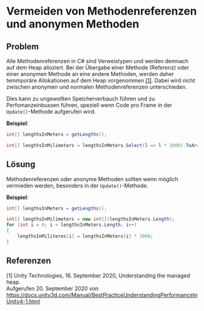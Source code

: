 # Vermeiden von Methodenreferenzen und anonymen Methoden

## Problem

Alle Methodenreferenzen in C# sind Verweistypen und werden demnach auf dem Heap alloziert. 
Bei der Übergabe einer Methode (Referenz) oder einer anonymen Methode an eine andere Methoden, werden daher temmporäre Allokationen auf dem Heap vorgenommen [[1]](#1).
Dabei wird nicht zwischen anonymen und normalen Methodenreferenzen unterschieden.

Dies kann zu ungewollten Speicherverbauch führen und zu Perfomanzeinbussen führen, speziell wenn Code pro Frame in der `Update()`-Methode aufgerufen wird.

**Beispiel**:
```csharp
int[] lengthsInMeters = getLengths();

int[] lengthsInMilimeters = lengthsInMeters.Select(l => l * 1000).ToArray();
```

## Lösung

Methodenreferenzen oder anonyme Methoden sollten wenn möglich vermieden werden, besonders in der `Update()`-Methode.

**Beispiel**:
```csharp
int[] lengthsInMeters = getLengths();

int[] lengthsInMilimeters = new int[](lengthsInMeters.Length);
for (int i = 0; i < lengthsInMeters.Length; i++) 
{
    lengthsInMiliteres[i] = lengthsInMeters[i] * 1000;
}
```

## Referenzen

<a id="1">[1]</a>
Unity Technologies, 16. September 2020, Understanding the managed heap. <br /> 
Aufgerufen 20. September 2020 von https://docs.unity3d.com/Manual/BestPracticeUnderstandingPerformanceInUnity4-1.html
